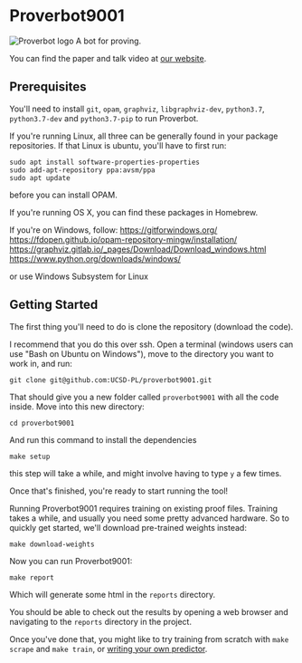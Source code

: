 # Proverbot9001
![Proverbot logo](proverbotlogo-01.png)
A bot for proving.

You can find the paper and talk video at [our website](https://proverbot9001.ucsd.edu).

## Prerequisites

You'll need to install `git`, `opam`, `graphviz`, `libgraphviz-dev`,
`python3.7`, `python3.7-dev` and `python3.7-pip` to run Proverbot.

If you're running Linux, all three can be generally found in your package repositories.
If that Linux is ubuntu, you'll have to first run:
```
sudo apt install software-properties-properties
sudo add-apt-repository ppa:avsm/ppa
sudo apt update
```
before you can install OPAM.

If you're running OS X, you can find these packages in Homebrew.

If you're on Windows, follow:
https://gitforwindows.org/
https://fdopen.github.io/opam-repository-mingw/installation/
https://graphviz.gitlab.io/_pages/Download/Download_windows.html
https://www.python.org/downloads/windows/

or use Windows Subsystem for Linux

## Getting Started

The first thing you'll need to do is clone the repository (download the code).

I recommend that you do this over ssh. Open a terminal (windows users
can use "Bash on Ubuntu on Windows"), move to the directory you want
to work in, and run:

```
git clone git@github.com:UCSD-PL/proverbot9001.git
```

That should give you a new folder called `proverbot9001` with all the
code inside. Move into this new directory:

```
cd proverbot9001
```

And run this command to install the dependencies

```
make setup
```

this step will take a while, and might involve having to type `y` a
few times.

Once that's finished, you're ready to start running the tool!

Running Proverbot9001 requires training on existing proof
files. Training takes a while, and usually you need some pretty
advanced hardware. So to quickly get started, we'll download
pre-trained weights instead:

```
make download-weights
```

Now you can run Proverbot9001:

```
make report
```

Which will generate some html in the `reports` directory.

You should be able to check out the results by opening a web browser
and navigating to the `reports` directory in the project.

Once you've done that, you might like to try training from scratch
with `make scrape` and `make train`, or [writing your own
predictor](predictor.md).
